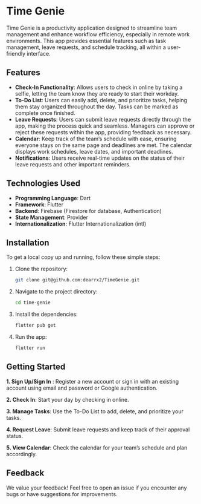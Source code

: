 # Time Genie

Time Genie is a productivity application designed to streamline team management and enhance workflow efficiency, especially in remote work environments. This app provides essential features such as task management, leave requests, and schedule tracking, all within a user-friendly interface.

## Features

- **Check-In Functionality**: Allows users to check in online by taking a selfie, letting the team know they are ready to start their workday.
- **To-Do List**: Users can easily add, delete, and prioritize tasks, helping them stay organized throughout the day. Tasks can be marked as complete once finished.
- **Leave Requests**: Users can submit leave requests directly through the app, making the process quick and seamless. Managers can approve or reject these requests within the app, providing feedback as necessary.
- **Calendar**: Keep track of the team’s schedule with ease, ensuring everyone stays on the same page and deadlines are met. The calendar displays work schedules, leave dates, and important deadlines.
- **Notifications**: Users receive real-time updates on the status of their leave requests and other important reminders.

## Technologies Used

- **Programming Language**: Dart
- **Framework**: Flutter
- **Backend**: Firebase (Firestore for database, Authentication)
- **State Management**: Provider
- **Internationalization**: Flutter Internationalization (intl)

## Installation

To get a local copy up and running, follow these simple steps:

1. Clone the repository:
   ```bash
   git clone git@github.com:dearrx2/TimeGenie.git

2. Navigate to the project directory:
   ```bash
   cd time-genie

3. Install the dependencies:
   ```bash
   flutter pub get

4. Run the app:
   ```bash
   flutter run

## Getting Started

**1. Sign Up/Sign In** : Register a new account or sign in with an existing account using email and password or Google authentication.

**2. Check In**: Start your day by checking in online.

**3. Manage Tasks**: Use the To-Do List to add, delete, and prioritize your tasks.

**4. Request Leave**: Submit leave requests and keep track of their approval status.

**5. View Calendar**: Check the calendar for your team’s schedule and plan accordingly.

## Feedback
We value your feedback! Feel free to open an issue if you encounter any bugs or have suggestions for improvements.

